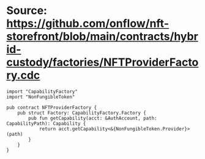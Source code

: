 # Source: https://github.com/onflow/nft-storefront/blob/main/contracts/hybrid-custody/factories/NFTProviderFactory.cdc

```
import "CapabilityFactory"
import "NonFungibleToken"

pub contract NFTProviderFactory {
    pub struct Factory: CapabilityFactory.Factory {
        pub fun getCapability(acct: &AuthAccount, path: CapabilityPath): Capability {
            return acct.getCapability<&{NonFungibleToken.Provider}>(path)
        }
    }
}
```